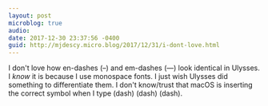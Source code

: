 ```yaml
---
layout: post
microblog: true
audio: 
date: 2017-12-30 23:37:56 -0400
guid: http://mjdescy.micro.blog/2017/12/31/i-dont-love.html
---
```

I don't love how en-dashes (–) and em-dashes (—) look identical in Ulysses. I _know_ it is because I use monospace fonts. I just wish Ulysses did something to differentiate them. I don't know/trust that macOS is inserting the correct symbol when I type (dash) (dash) (dash).
